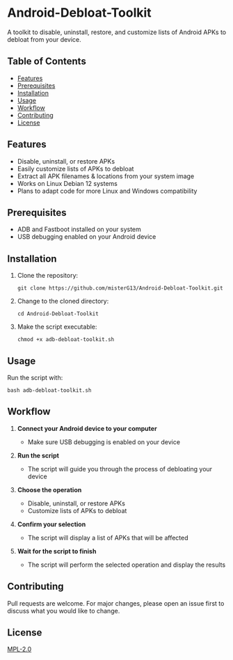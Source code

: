 # Android-Debloat-Toolkit

A toolkit to disable, uninstall, restore, and customize lists of Android APKs to debloat from your device.

## Table of Contents
* [Features](#features)
* [Prerequisites](#prerequisites)
* [Installation](#installation)
* [Usage](#usage)
* [Workflow](#workflow)
* [Contributing](#contributing)
* [License](#license)

## Features
- Disable, uninstall, or restore APKs
- Easily customize lists of APKs to debloat
- Extract all APK filenames & locations from your system image
- Works on Linux Debian 12 systems
- Plans to adapt code for more Linux and Windows compatibility

## Prerequisites
- ADB and Fastboot installed on your system
- USB debugging enabled on your Android device

## Installation
1. Clone the repository:
    ```
    git clone https://github.com/misterG13/Android-Debloat-Toolkit.git
    ```
2. Change to the cloned directory:
   ```
   cd Android-Debloat-Toolkit
   ```
3. Make the script executable:
   ```
   chmod +x adb-debloat-toolkit.sh
   ```

## Usage
Run the script with:
  ```
  bash adb-debloat-toolkit.sh
  ```

## Workflow
1. **Connect your Android device to your computer**
   - Make sure USB debugging is enabled on your device

2. **Run the script**
   - The script will guide you through the process of debloating your device

3. **Choose the operation**
   - Disable, uninstall, or restore APKs
   - Customize lists of APKs to debloat

4. **Confirm your selection**
   - The script will display a list of APKs that will be affected

5. **Wait for the script to finish**
   - The script will perform the selected operation and display the results

## Contributing
Pull requests are welcome. For major changes, please open an issue first to discuss what you would like to change.

## License
[MPL-2.0](https://github.com/misterG13/Android-Debloat-Toolkit/tree/main?tab=MPL-2.0-1-ov-file#readme)